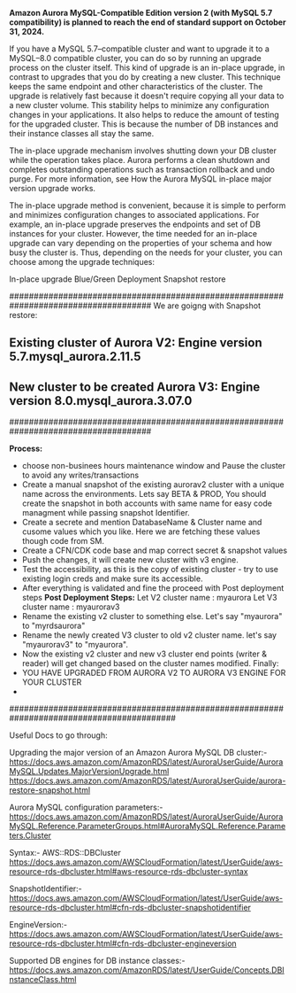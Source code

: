 **Amazon Aurora MySQL-Compatible Edition version 2 (with MySQL 5.7 compatibility) is planned to reach the end of standard support on October 31, 2024.**


If you have a MySQL 5.7–compatible cluster and want to upgrade it to a MySQL–8.0 compatible cluster, you can do so by running an upgrade process on the cluster itself. This kind of upgrade is an in-place upgrade, in contrast to upgrades that you do by creating a new cluster. This technique keeps the same endpoint and other characteristics of the cluster. The upgrade is relatively fast because it doesn't require copying all your data to a new cluster volume. This stability helps to minimize any configuration changes in your applications. It also helps to reduce the amount of testing for the upgraded cluster. This is because the number of DB instances and their instance classes all stay the same.

The in-place upgrade mechanism involves shutting down your DB cluster while the operation takes place. Aurora performs a clean shutdown and completes outstanding operations such as transaction rollback and undo purge. For more information, see How the Aurora MySQL in-place major version upgrade works.

The in-place upgrade method is convenient, because it is simple to perform and minimizes configuration changes to associated applications. For example, an in-place upgrade preserves the endpoints and set of DB instances for your cluster. However, the time needed for an in-place upgrade can vary depending on the properties of your schema and how busy the cluster is. Thus, depending on the needs for your cluster, you can choose among the upgrade techniques:

In-place upgrade
Blue/Green Deployment
Snapshot restore


#####################################################################################
We are goigng with Snapshot restore:

## Existing cluster of Aurora V2:  Engine version 5.7.mysql_aurora.2.11.5
## New cluster to be created Aurora V3: Engine version 8.0.mysql_aurora.3.07.0
#####################################################################################

**Process:**
- choose non-businees hours maintenance window and Pause the cluster to avoid any writes/transactions
- Create a manual snapshot of the existing aurorav2 cluster with a unique name across the environments. Lets say BETA & PROD, You should create the snapshot in both accounts with same name for easy code managment while passing snapshot Identifier.
- Create a secrete and mention DatabaseName &  Cluster name and cusome values which you like. Here we are fetching these values though code from SM.
- Create a CFN/CDK code base and map correct secret & snapshot values
- Push the changes, it will create new cluster with v3 engine.
- Test the accessibility, as this is the copy of existing cluster - try to use existing login creds and make sure its accessible.
- After everything is validated and fine the proceed with Post deployment steps
**Post Deployment Steps:**
    Let V2 cluster name : myaurora
    Let V3 cluster name : myaurorav3
- Rename the existing v2 cluster to something else. Let's say "myaurora" to "myrdsaurora"
- Rename the newly created V3 cluster to old v2 cluster name. let's say "myaurorav3" to "myaurora".
- Now the existing v2 cluster and new v3 cluster end points (writer & reader) will get changed based on the cluster names modified.
Finally:
- YOU HAVE UPGRADED FROM AURORA V2 TO AURORA V3 ENGINE FOR YOUR CLUSTER
- 
##########################################################################################

Useful Docs to go through:

Upgrading the major version of an Amazon Aurora MySQL DB cluster:- 
https://docs.aws.amazon.com/AmazonRDS/latest/AuroraUserGuide/AuroraMySQL.Updates.MajorVersionUpgrade.html
https://docs.aws.amazon.com/AmazonRDS/latest/AuroraUserGuide/aurora-restore-snapshot.html

Aurora MySQL configuration parameters:-
https://docs.aws.amazon.com/AmazonRDS/latest/AuroraUserGuide/AuroraMySQL.Reference.ParameterGroups.html#AuroraMySQL.Reference.Parameters.Cluster

Syntax:- AWS::RDS::DBCluster
https://docs.aws.amazon.com/AWSCloudFormation/latest/UserGuide/aws-resource-rds-dbcluster.html#aws-resource-rds-dbcluster-syntax

SnapshotIdentifier:-
https://docs.aws.amazon.com/AWSCloudFormation/latest/UserGuide/aws-resource-rds-dbcluster.html#cfn-rds-dbcluster-snapshotidentifier

EngineVersion:-
https://docs.aws.amazon.com/AWSCloudFormation/latest/UserGuide/aws-resource-rds-dbcluster.html#cfn-rds-dbcluster-engineversion

Supported DB engines for DB instance classes:-
https://docs.aws.amazon.com/AmazonRDS/latest/UserGuide/Concepts.DBInstanceClass.html





